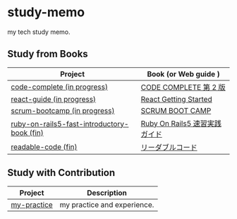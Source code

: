# study-memo

my tech study memo.

## Study from Books

| Project                                                                                     | Book (or Web guide )                                                    |
| ------------------------------------------------------------------------------------------- | ----------------------------------------------------------------------- |
| [code-complete (in progress)](./tree/main/code-complete)                                    | [CODE COMPLETE 第 2 版](https://www.amazon.co.jp/dp/489100455X)         |
| [react-guide (in progress)](./tree/main/react-guide)                                        | [React Getting Started](https://ja.reactjs.org/docs/hello-world.html)   |
| [scrum-bootcamp (in progress)](./tree/main/scrum-bootcamp)                                  | [SCRUM BOOT CAMP](https://www.amazon.co.jp/dp/4798129712)               |
| [ruby-on-rails5-fast-introductory-book (fin)](./tree/main/ruby-on-rails5-fast-introductory) | [Ruby On Rails5 速習実践ガイド](https://www.amazon.co.jp/dp/4839962227) |
| [readable-code (fin)](./tree/main/code-complete)                                            | [リーダブルコード](https://www.amazon.co.jp/dp/4873115655)              |

## Study with Contribution

| Project                      | Description                 |
| ---------------------------- | --------------------------- |
| [my-practice](./my-practice) | my practice and experience. |
